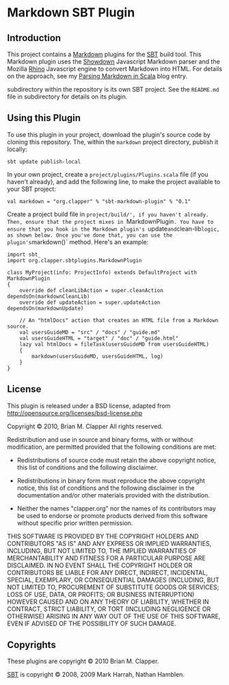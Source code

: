 Markdown SBT Plugin
==================

Introduction
------------

This project contains a [Markdown][markdown] plugins for the [SBT][sbt]
build tool. This Markdown plugin uses the [Showdown][showdown] Javascript 
Markdown parser and the Mozilla [Rhino][rhino] Javascript engine to convert
Markdown into HTML. For details on the approach, see my
[Parsing Markdown in Scala][markdown-blog] blog entry.

subdirectory within the repository is its own SBT project. See the `README.md`
file in subdirectory for details on its plugin.

[sbt]: http://code.google.com/p/simple-build-tool/
[markdown]: http://daringfireball.net/projects/markdown/
[showdown]: http://attacklab.net/showdown/
[rhino]: http://www.mozilla.org/rhino/
[markdown-blog]: http://brizzled.clapper.org/id/98

Using this Plugin
-----------------

To use this plugin in your project, download the plugin's source code by
cloning this repository. The, within the `markdown` project directory,
publish it locally:

    sbt update publish-local

In your own project, create a `project/plugins/Plugins.scala` file (if you
haven't already), and add the following line, to make the project available
to your SBT project:

    val markdown = "org.clapper" % "sbt-markdown-plugin" % "0.1"

Create a project build file in `project/build/', if you haven't already.
Then, ensure that the project mixes in `MarkdownPlugin`. You have to ensure
that you hook in the Markdown plugin's `update` and `clean-lib` logic, as
shown below. Once you've done that, you can use the plugin's `markdown()`
method. Here's an example:

    import sbt_
    import org.clapper.sbtplugins.MarkdownPlugin

    class MyProject(info: ProjectInfo) extends DefaultProject with MarkdownPlugin
    {
        override def cleanLibAction = super.cleanAction dependsOn(markdownCleanLib)
        override def updateAction = super.updateAction dependsOn(markdownUpdate)

        // An "htmlDocs" action that creates an HTML file from a Markdown source.
        val usersGuideMD = "src" / "docs" / "guide.md"
        val usersGuideHTML = "target" / "doc" / "guide.html"
        lazy val htmlDocs = fileTask(usersGuideMD from usersGuideHTML)
        {
            markdown(usersGuideMD, usersGuideHTML, log)
        }
    }

License
-------

This plugin is released under a BSD license, adapted from
<http://opensource.org/licenses/bsd-license.php>

Copyright &copy; 2010, Brian M. Clapper
All rights reserved.

Redistribution and use in source and binary forms, with or without
modification, are permitted provided that the following conditions are
met:

* Redistributions of source code must retain the above copyright notice,
  this list of conditions and the following disclaimer.

* Redistributions in binary form must reproduce the above copyright
  notice, this list of conditions and the following disclaimer in the
  documentation and/or other materials provided with the distribution.

* Neither the names "clapper.org" nor the names of its contributors may be
  used to endorse or promote products derived from this software without
  specific prior written permission.

THIS SOFTWARE IS PROVIDED BY THE COPYRIGHT HOLDERS AND CONTRIBUTORS "AS
IS" AND ANY EXPRESS OR IMPLIED WARRANTIES, INCLUDING, BUT NOT LIMITED TO,
THE IMPLIED WARRANTIES OF MERCHANTABILITY AND FITNESS FOR A PARTICULAR
PURPOSE ARE DISCLAIMED. IN NO EVENT SHALL THE COPYRIGHT HOLDER OR
CONTRIBUTORS BE LIABLE FOR ANY DIRECT, INDIRECT, INCIDENTAL, SPECIAL,
EXEMPLARY, OR CONSEQUENTIAL DAMAGES (INCLUDING, BUT NOT LIMITED TO,
PROCUREMENT OF SUBSTITUTE GOODS OR SERVICES; LOSS OF USE, DATA, OR
PROFITS; OR BUSINESS INTERRUPTION) HOWEVER CAUSED AND ON ANY THEORY OF
LIABILITY, WHETHER IN CONTRACT, STRICT LIABILITY, OR TORT (INCLUDING
NEGLIGENCE OR OTHERWISE) ARISING IN ANY WAY OUT OF THE USE OF THIS
SOFTWARE, EVEN IF ADVISED OF THE POSSIBILITY OF SUCH DAMAGE.

Copyrights
----------

These plugins are copyright &copy; 2010 Brian M. Clapper.

[SBT][sbt] is copyright &copy; 2008, 2009 Mark Harrah, Nathan Hamblen.
